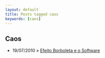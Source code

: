```yaml
---
layout: default
title: Posts tagged caos
keywords: [caos]
---
```

<h2 class="category">Caos</h2>
<ul class="posts">
<li>
<p>
<span class="date">19/07/2010</span> &raquo;
<a href="/blog/efeito-borboleta-e-o-software">Efeito Borboleta e o Software</a>
</p>
</li>
</ul>
